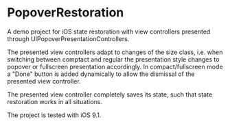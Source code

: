 # PopoverRestoration
A demo project for iOS state restoration with view controllers presented through UIPopoverPresentationControllers.

The presented view controllers adapt to changes of the size class, i.e. when switching between comptact and regular the presentation style changes to popover or fullscreen presentation accordingly. In compact/fullscreen mode a "Done" button is added dynamically to allow the dismissal of the presented view controller.

The presented view controller completely saves its state, such that state restoration works in all situations.

The project is tested with iOS 9.1.